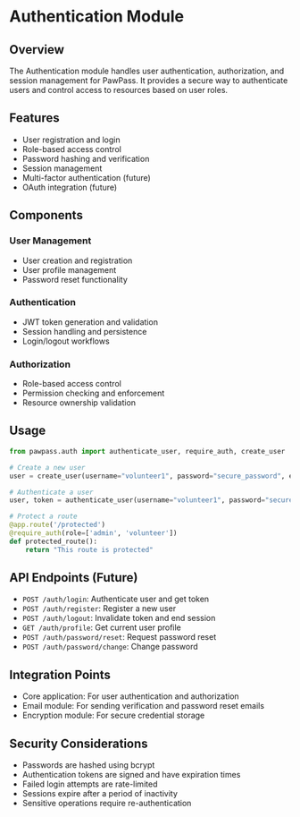 # Authentication Module

## Overview

The Authentication module handles user authentication, authorization, and session management for PawPass. It provides a secure way to authenticate users and control access to resources based on user roles.

## Features

- User registration and login
- Role-based access control
- Password hashing and verification
- Session management
- Multi-factor authentication (future)
- OAuth integration (future)

## Components

### User Management

- User creation and registration
- User profile management
- Password reset functionality

### Authentication

- JWT token generation and validation
- Session handling and persistence
- Login/logout workflows

### Authorization

- Role-based access control
- Permission checking and enforcement
- Resource ownership validation

## Usage

```python
from pawpass.auth import authenticate_user, require_auth, create_user

# Create a new user
user = create_user(username="volunteer1", password="secure_password", email="volunteer@example.com", role="volunteer")

# Authenticate a user
user, token = authenticate_user(username="volunteer1", password="secure_password")

# Protect a route
@app.route('/protected')
@require_auth(role=['admin', 'volunteer'])
def protected_route():
    return "This route is protected"
```

## API Endpoints (Future)

- `POST /auth/login`: Authenticate user and get token
- `POST /auth/register`: Register a new user
- `POST /auth/logout`: Invalidate token and end session
- `GET /auth/profile`: Get current user profile
- `POST /auth/password/reset`: Request password reset
- `POST /auth/password/change`: Change password

## Integration Points

- Core application: For user authentication and authorization
- Email module: For sending verification and password reset emails
- Encryption module: For secure credential storage

## Security Considerations

- Passwords are hashed using bcrypt
- Authentication tokens are signed and have expiration times
- Failed login attempts are rate-limited
- Sessions expire after a period of inactivity
- Sensitive operations require re-authentication